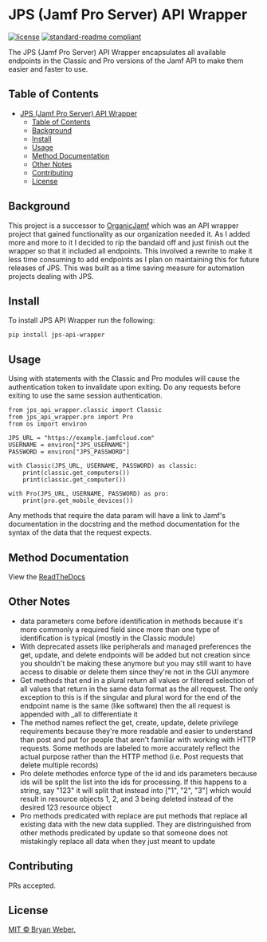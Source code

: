# JPS (Jamf Pro Server) API Wrapper

[![license](https://img.shields.io/github/license/bweber226/jps-api-wrapper)](LICENSE)
[![standard-readme compliant](https://img.shields.io/badge/readme%20style-standard-brightgreen.svg?style=flat-square)](https://github.com/RichardLitt/standard-readme)

The JPS (Jamf Pro Server) API Wrapper encapsulates all available endpoints in the Classic and Pro versions of the Jamf API to make them easier and faster to use.

## Table of Contents

- [JPS (Jamf Pro Server) API Wrapper](#jps-jamf-pro-server-api-wrapper)
  - [Table of Contents](#table-of-contents)
  - [Background](#background)
  - [Install](#install)
  - [Usage](#usage)
  - [Method Documentation](#method-documentation)
  - [Other Notes](#other-notes)
  - [Contributing](#contributing)
  - [License](#license)

## Background

This project is a successor to [OrganicJamf](https://gitlab.com/cvtc/appleatcvtc/organicjamf) which was an API wrapper project that gained functionality as our organization needed it. As I added more and more to it I decided to rip the bandaid off and just finish out the wrapper so that it included all endpoints. This involved a rewrite to make it less time consuming to add endpoints as I plan on maintaining this for future releases of JPS. This was built as a time saving measure for automation projects dealing with JPS.

## Install

To install JPS API Wrapper run the following:

```
pip install jps-api-wrapper
```

## Usage

Using with statements with the Classic and Pro modules will cause the authentication token to invalidate upon exiting. Do any requests before exiting to use the same session authentication.

```
from jps_api_wrapper.classic import Classic
from jps_api_wrapper.pro import Pro
from os import environ

JPS_URL = "https://example.jamfcloud.com"
USERNAME = environ["JPS_USERNAME"]
PASSWORD = environ["JPS_PASSWORD"]

with Classic(JPS_URL, USERNAME, PASSWORD) as classic:
    print(classic.get_computers())
    print(classic.get_computer())

with Pro(JPS_URL, USERNAME, PASSWORD) as pro:
    print(pro.get_mobile_devices())
```

Any methods that require the data param will have a link to Jamf's documentation in the docstring and the method documentation for the syntax of the data that the request expects.

## Method Documentation

View the [ReadTheDocs](https://jps-api-wrapper.readthedocs.io/en/latest/)

## Other Notes

- data parameters come before identification in methods because it's more commonly a required field since more than one type of identification is typical (mostly in the Classic module)
- With deprecated assets like peripherals and managed preferences the get, update, and delete endpoints will be added but not creation since you shouldn't be making these anymore but you may still want to have access to disable or delete them since they're not in the GUI anymore
- Get methods that end in a plural return all values or filtered selection of all values that return in the same data format as the all request. The only exception to this is if the singular and plural word for the end of the endpoint name is the same (like software) then the all request is appended with _all to differentiate it
- The method names reflect the get, create, update, delete privilege requirements because they're more readable and easier to understand than post and put for people that aren't familiar with working with HTTP requests. Some methods are labeled to more accurately reflect the actual purpose rather than the HTTP method (i.e. Post requests that delete multiple records)
- Pro delete methodes enforce type of the id and ids parameters because ids will be split the list into the ids for processing. If this happens to a string, say "123" it will split that instead into ["1", "2", "3"] which would result in resource objects 1, 2, and 3 being deleted instead of the desired 123 resource object
- Pro methods predicated with replace are put methods that replace all existing data with the new data supplied. They are distringuished from other methods predicated by update so that someone does not mistakingly replace all data when they just meant to update

## Contributing

PRs accepted.

## License

[MIT © Bryan Weber.](./LICENSE)